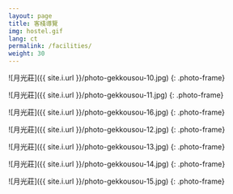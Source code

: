 ```yaml
---
layout: page
title: 客棧導覽
img: hostel.gif
lang: ct
permalink: /facilities/
weight: 30
---
```

<style type="text/css">
</style>

![月光莊]({{ site.i.url }}/photo-gekkousou-10.jpg)
{: .photo-frame}

![月光莊]({{ site.i.url }}/photo-gekkousou-11.jpg)
{: .photo-frame}

![月光莊]({{ site.i.url }}/photo-gekkousou-16.jpg)
{: .photo-frame}

![月光莊]({{ site.i.url }}/photo-gekkousou-12.jpg)
{: .photo-frame}

![月光莊]({{ site.i.url }}/photo-gekkousou-13.jpg)
{: .photo-frame}

![月光莊]({{ site.i.url }}/photo-gekkousou-14.jpg)
{: .photo-frame}

![月光莊]({{ site.i.url }}/photo-gekkousou-15.jpg)
{: .photo-frame}

